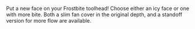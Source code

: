Put a new face on your Frostbite toolhead!
Choose either an icy face or one with more bite. Both a slim fan cover in the original depth, and a standoff version for more flow are available.